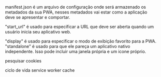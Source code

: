 manifest.json é um arquivo de configuração onde será armazenado os metadados da sua PWA, nesses metadados vai estar como a aplicação deve se apresentar e comportar.

"start_url" é usado para especificar a URL que deve ser aberta quando um usuário inicia seu aplicativo web.

"display" é usado para especificar o modo de exibição favorito para a PWA.
"standalone" é usado para que ele pareça um aplicativo nativo independente. Isso pode incluir uma janela própria e um icone próprio.

pesquisar cookies

ciclo de vida service worker cache